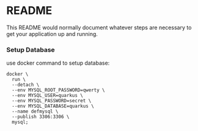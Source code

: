 # README #

This README would normally document whatever steps are necessary to get your application up and running.

### Setup Database ###

use docker command to setup database:

```
docker \ 
  run \  
  --detach \  
  --env MYSQL_ROOT_PASSWORD=qwerty \
  --env MYSQL_USER=quarkus \
  --env MYSQL_PASSWORD=secret \
  --env MYSQL_DATABASE=quarkus \
  --name defmysql \
  --publish 3306:3306 \
  mysql;
```

